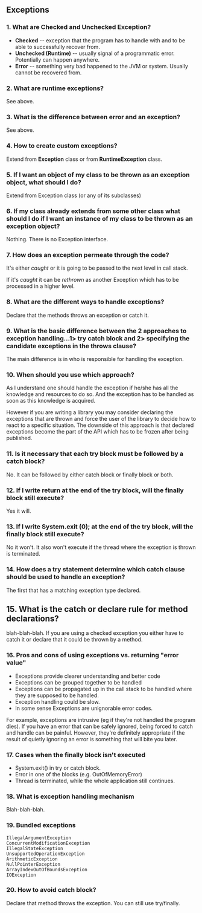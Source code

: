 Exceptions
---

### 1. What are Checked and Unchecked Exception?

* **Checked** -- exception that the program has to handle with and to be able to successfully recover from.
* **Unchecked (Runtime)** -- usually signal of a programmatic error. Potentially can happen anywhere.
* **Error** -- something very bad happened to the JVM or system. Usually cannot be recovered from.

### 2. What are runtime exceptions?

See above.

### 3. What is the difference between error and an exception?

See above.

### 4. How to create custom exceptions?

Extend from **Exception** class or from **RuntimeException** class.

### 5. If I want an object of my class to be thrown as an exception object, what should I do?

Extend from Exception class (or any of its subclasses)

### 6. If my class already extends from some other class what should I do if I want an instance of my class to be thrown as an exception object?

Nothing. There is no Exception interface.

### 7. How does an exception permeate through the code?

It's either *caught* or it is going to be passed to the next level in call stack.

If it's *caught* it can be *rethrown* as another Exception which has to be processed in a higher level.

### 8. What are the different ways to handle exceptions?

Declare that the methods throws an exception or catch it.

### 9. What is the basic difference between the 2 approaches to exception handling...1> try catch block and 2> specifying the candidate exceptions in the throws clause?

The main difference is in who is responsible for handling the exception.

### 10. When should you use which approach?

As I understand one should handle the exception if he/she has all the knowledge and resources to do so. And the exception has to be handled as soon as this knowledge is acquired.

However if you are writing a library you may consider declaring the exceptions that are thrown and force the user of the library to decide how to react to a specific situation. The downside of this approach is that declared exceptions become the part of the API which has to be frozen after being published.

### 11. Is it necessary that each try block must be followed by a catch block?

No. It can be followed by either catch block or finally block or both.

### 12. If I write return at the end of the try block, will the finally block still execute?

Yes it will.

### 13. If I write System.exit (0); at the end of the try block, will the finally block still execute?

No it won't. It also won't execute if the thread where the exception is thrown is terminated.

### 14. How does a try statement determine which catch clause should be used to handle an exception?

The first that has a matching exception type declared.

## 15. What is the catch or declare rule for method declarations?

blah-blah-blah. If you are using a checked exception you either have to catch it or declare that it could be thrown by a method.

### 16. Pros and cons of using exceptions vs. returning "error value"

* Exceptions provide clearer understanding and better code
* Exceptions can be grouped together to be handled
* Exceptions can be propagated up in the call stack to be handled where they are supposed to be handled.
* Exception handling could be slow.
* In some sense Exceptions are unignorable error codes.

For example, exceptions are intrusive (eg if they're not handled the program dies).  If you have an error that can be safely ignored, being forced to catch and handle can be painful. However, they're definitely appropriate if the result of quietly ignoring an error is something that will bite you later.

### 17. Cases when the finally block isn't executed

* System.exit() in try or catch block.
* Error in one of the blocks (e.g. OutOfMemoryError)
* Thread is terminated, while the whole application still continues.

### 18. What is exception handling mechanism

Blah-blah-blah.

### 19. Bundled exceptions

    IllegalArgumentException
    ConcurrentModificationException
    IllegalStateException
    UnsupportedOperationException
    ArithmeticException
    NullPointerException
    ArrayIndexOutOfBoundsException
    IOException

### 20. How to avoid catch block?

Declare that method throws the exception. You can still use try/finally.
